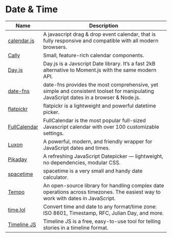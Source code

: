 # Date & Time

| Name | Description |
| --- | --- |
| [calendar.js](https://williamtroup.github.io/Calendar.js/) | A javascript drag & drop event calendar, that is fully responsive and compatible with all modern browsers. |
| [Cally](https://wicky.nillia.ms/cally/) | Small, feature-rich calendar components. |
| [Day.js](https://day.js.org/) | Day.js is a Javscript Date library. It’s a fast 2kB alternative to Moment.js with the same modern API. |
| [date-fns](https://date-fns.org/) | date-fns provides the most comprehensive, yet simple and consistent toolset for manipulating JavaScript dates in a browser & Node.js. |
| [flatpickr](https://flatpickr.js.org/) | flatpickr is a lightweight and powerful datetime picker. |
| [FullCalendar](https://fullcalendar.io/) | FullCalendar is the most popular full-sized Javascript calendar with over 100 customizable settings. |
| [Luxon](https://moment.github.io/luxon) | A powerful, modern, and friendly wrapper for JavaScript dates and times. |
| [Pikaday](https://github.com/Pikaday/Pikaday) | A refreshing JavaScript Datepicker — lightweight, no dependencies, modular CSS. |
| [spacetime](https://spacetime.how/) | spacetime is a very small and handy date calculator. |
| [Tempo](https://tempo.formkit.com/) | An open-source library for handling complex date operations across timezones. The easiest way to work with dates in JavaScript. |
| [time.lol](https://time.lol/) | Convert time and date to any format/time zone: ISO 8601, Timestamp, RFC, Julian Day, and more. |
| [Timeline JS](https://timeline.knightlab.com/) | Timeline JS is a free, easy-to-use tool for telling stories in a timeline format. |